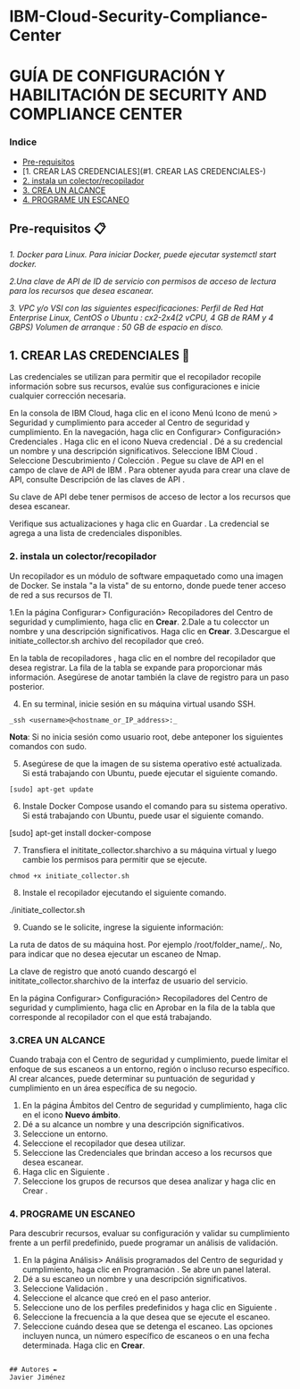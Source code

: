 # IBM-Cloud-Security-Compliance-Center

# GUÍA DE CONFIGURACIÓN Y HABILITACIÓN DE SECURITY AND COMPLIANCE CENTER


### Indice
- [Pre-requisitos](#Pre-requisitos-)
- [1. CREAR LAS CREDENCIALES](#1. CREAR LAS CREDENCIALES-)
- [2. instala un colector/recopilador](#2.-instala-un-colector/recopilador-)
- [3. CREA UN ALCANCE](#3.-CREA-UN-ALCANCE-)
- [4. PROGRAME UN ESCANEO](#4.-PROGRAME-UN-ESCANEO-)

## Pre-requisitos 📋

_1. Docker para Linux. Para iniciar Docker, puede ejecutar systemctl start docker._

_2.Una clave de API de ID de servicio con permisos de acceso de lectura para los recursos que desea escanear._

_3. VPC y/o VSI con las siguientes especificaciones:
Perfil de Red Hat Enterprise Linux, CentOS o Ubuntu : cx2-2x4(2 vCPU, 4 GB de RAM y 4 GBPS)
Volumen de arranque : 50 GB de espacio en disco._


## 1. CREAR LAS CREDENCIALES 🚀

Las credenciales se utilizan para permitir que el recopilador recopile información sobre sus recursos, evalúe sus configuraciones e inicie cualquier corrección necesaria.

En la consola de IBM Cloud, haga clic en el icono Menú Icono de menú > Seguridad y cumplimiento para acceder al Centro de seguridad y cumplimiento.
En la navegación, haga clic en Configurar> Configuración> Credenciales .
Haga clic en el icono Nueva credencial .
Dé a su credencial un nombre y una descripción significativos.
Seleccione IBM Cloud .
Seleccione Descubrimiento / Colección .
Pegue su clave de API en el campo de clave de API de IBM . Para obtener ayuda para crear una clave de API, consulte Descripción de las claves de API .

Su clave de API debe tener permisos de acceso de lector a los recursos que desea escanear.

Verifique sus actualizaciones y haga clic en Guardar . La credencial se agrega a una lista de credenciales disponibles.

### 2. instala un colector/recopilador
Un recopilador es un módulo de software empaquetado como una imagen de Docker. Se instala "a la vista" de su entorno, donde puede tener acceso de red a sus recursos de TI. 

   1.En la página Configurar> Configuración> Recopiladores del Centro de seguridad y cumplimiento, haga clic en **Crear**.
   2.Dale a tu colecctor un nombre y una descripción significativos. Haga clic en **Crear**.
   3.Descargue el initiate_collector.sh archivo del recopilador que creó.

En la tabla de recopiladores , haga clic en el nombre del recopilador que desea registrar. La fila de la tabla se expande para proporcionar más información. Asegúrese de anotar también la clave de registro para un paso posterior.

   4. En su terminal, inicie sesión en su máquina virtual usando SSH.
```
_ssh <username>@<hostname_or_IP_address>:_

```

**Nota**: Si no inicia sesión como usuario root, debe anteponer los siguientes comandos con sudo.

  5. Asegúrese de que la imagen de su sistema operativo esté actualizada. Si está trabajando con Ubuntu, puede ejecutar el siguiente comando.

```
[sudo] apt-get update
```
 6. Instale Docker Compose usando el comando para su sistema operativo. Si está trabajando con Ubuntu, puede usar el siguiente comando.


[sudo] apt-get install docker-compose

7. Transfiera el inititate_collector.sharchivo a su máquina virtual y luego cambie los permisos para permitir que se ejecute.

```
chmod +x initiate_collector.sh
```
8. Instale el recopilador ejecutando el siguiente comando.


./initiate_collector.sh

9. Cuando se le solicite, ingrese la siguiente información:

La ruta de datos de su máquina host. Por ejemplo /root/folder_name/,.
No, para indicar que no desea ejecutar un escaneo de Nmap.

La clave de registro que anotó cuando descargó el inititate_collector.sharchivo de la interfaz de usuario del servicio.

En la página Configurar> Configuración> Recopiladores del Centro de seguridad y cumplimiento, haga clic en Aprobar en la fila de la tabla que corresponde al recopilador con el que está trabajando.

### 3.CREA UN ALCANCE

Cuando trabaja con el Centro de seguridad y cumplimiento, puede limitar el enfoque de sus escaneos a un entorno, región o incluso recurso específico. Al crear alcances, puede determinar su puntuación de seguridad y cumplimiento en un área específica de su negocio.

1. En la página Ámbitos del Centro de seguridad y cumplimiento, haga clic en el icono **Nuevo ámbito**.
2. Dé a su alcance un nombre y una descripción significativos.
3. Seleccione un entorno.
4. Seleccione el recopilador que desea utilizar.
5. Seleccione las Credenciales que brindan acceso a los recursos que desea escanear.
6. Haga clic en Siguiente .
7. Seleccione los grupos de recursos que desea analizar y haga clic en Crear .

### 4. PROGRAME UN ESCANEO

Para descubrir recursos, evaluar su configuración y validar su cumplimiento frente a un perfil predefinido, puede programar un análisis de validación.

1. En la página Análisis> Análisis programados del Centro de seguridad y cumplimiento, haga clic en Programación . Se abre un panel lateral.
2. Dé a su escaneo un nombre y una descripción significativos.
3. Seleccione Validación .
4. Seleccione el alcance que creó en el paso anterior.
5. Seleccione uno de los perfiles predefinidos y haga clic en Siguiente .
6. Seleccione la frecuencia a la que desea que se ejecute el escaneo.
7. Seleccione cuándo desea que se detenga el escaneo. Las opciones incluyen nunca, un número específico de escaneos o en una fecha determinada.
Haga clic en **Crear**.
```

## Autores ✒️
Javier Jiménez
